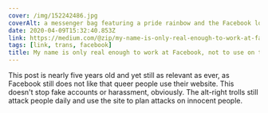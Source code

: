 ```yaml
---
cover: /img/152242486.jpg
coverAlt: a messenger bag featuring a pride rainbow and the Facebook logo
date: 2020-04-09T15:32:40.853Z
link: https://medium.com/@zip/my-name-is-only-real-enough-to-work-at-facebook-not-to-use-on-the-site-c37daf3f4b03
tags: [link, trans, facebook]
title: My name is only real enough to work at Facebook, not to use on the site
---
```


This post is nearly five years old and yet still as relevant as ever, as Facebook still does not like that queer people use their website. This doesn't stop fake accounts or harassment, obviously. The alt-right trolls still attack people daily and use the site to plan attacks on innocent people.
